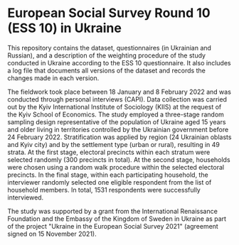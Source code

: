 # European Social Survey Round 10 (ESS 10) in Ukraine

This repository contains the dataset, questionnaires (in Ukrainian and Russian), and a description of the weighting procedure of the study conducted in Ukraine according to the ESS 10 questionnaire. 
It also includes a log file that documents all versions of the dataset and records the changes made in each version.

The fieldwork took place between 18 January and 8 February 2022 and was conducted through personal interviews (CAPI). 
Data collection was carried out by the Kyiv International Institute of Sociology (KIIS) at the request of the Kyiv School of Economics. 
The study employed a three-stage random sampling design representative of the population of Ukraine aged 15 years and older living in territories controlled by the Ukrainian government before 24 February 2022. 
Stratification was applied by region (24 Ukrainian oblasts and Kyiv city) and by the settlement type (urban or rural), resulting in 49 strata. 
At the first stage, electoral precincts within each stratum were selected randomly (300 precincts in total). 
At the second stage, households were chosen using a random walk procedure within the selected electoral precincts. 
In the final stage, within each participating household, the interviewer randomly selected one eligible respondent from the list of household members.
In total, 1531 respondents were successfully interviewed. 

The study was supported by a grant from the International Renaissance Foundation and the Embassy of the Kingdom of Sweden in Ukraine as part of the project "Ukraine in the European Social Survey 2021" (agreement signed on 15 November 2021).

